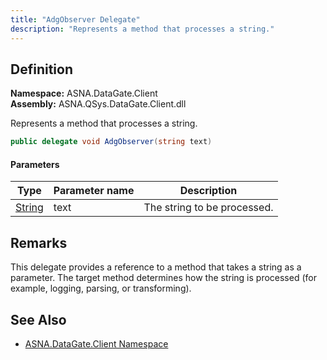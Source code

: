 ```yaml
---
title: "AdgObserver Delegate"
description: "Represents a method that processes a string."
---
```


## Definition

**Namespace:** ASNA.DataGate.Client  
**Assembly:** ASNA.QSys.DataGate.Client.dll

Represents a method that processes a string.

```csharp
public delegate void AdgObserver(string text)
```

#### Parameters

| Type | Parameter name | Description |
| --- | --- | --- |
| [String](https://docs.microsoft.com/en-us/dotnet/api/system.string) | text | The string to be processed. |

## Remarks
This delegate provides a reference to a method that takes a string as a parameter. The target method determines how the string is processed (for example, logging, parsing, or transforming).

## See Also
- [ASNA.DataGate.Client Namespace](/reference/datagate/datagate-client/landing-page-namespace.html)
